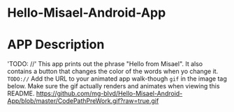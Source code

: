 # Hello-Misael-Android-App
# APP Description
'TODO: //' This app prints out the phrase "Hello from Misael". It also contains a button that changes the color of the words when yo change it. 
`TODO://` Add the URL to your animated app walk-though `gif` in the image tag below. Make sure the gif actually renders and animates when viewing this README. 
https://github.com/mg-blvd/Hello-Misael-Android-App/blob/master/CodePathPreWork.gif?raw=true.gif
    
